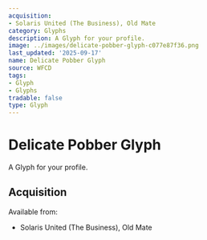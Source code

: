 ```yaml
---
acquisition:
- Solaris United (The Business), Old Mate
category: Glyphs
description: A Glyph for your profile.
image: ../images/delicate-pobber-glyph-c077e87f36.png
last_updated: '2025-09-17'
name: Delicate Pobber Glyph
source: WFCD
tags:
- Glyph
- Glyphs
tradable: false
type: Glyph
---
```


# Delicate Pobber Glyph

A Glyph for your profile.

## Acquisition

Available from:
- Solaris United (The Business), Old Mate

